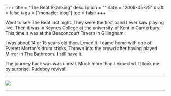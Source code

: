+++
title = "The Beat  Skanking"
description = ""
date = "2009-05-25"
draft = false
tags = ["monaxle: blog"]
toc = false
+++

Went to see The Beat last night. They were the first band I ever saw playing live. Then it was in Keynes College at the university of Kent in Canterbury. This time it was at the Beaconcourt Tavern in Gillingham.

I was about 14 or 15 years old then. Loved it. I came home with one of Everett Morton's drum sticks. Thrown into the crowd after having played Mirror In The Bathroom. I still have it.

The journey back was was unreal. Much more than I expected. It took me by surprise. Rudeboy revival!

---

<img style="display:block;margin:auto" src="https://i.ibb.co/1JLzs8mj/skanking-3561321470-o.png">

---